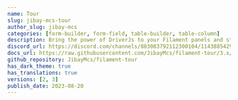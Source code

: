 ```yaml
---
name: Tour
slug: jibay-mcs-tour
author_slug: jibay-mcs
categories: [form-builder, form-field, table-builder, table-column]
description: Bring the power of DriverJs to your Filament panels and start a tour to let your users discover your dashboard !
discord_url: https://discord.com/channels/883083792112300104/1143885429700050984
docs_url: https://raw.githubusercontent.com/JibayMcs/filament-tour/3.x/README.md
github_repository: JibayMcs/filament-tour
has_dark_theme: true
has_translations: true
versions: [2, 3]
publish_date: 2023-08-20
---
```


